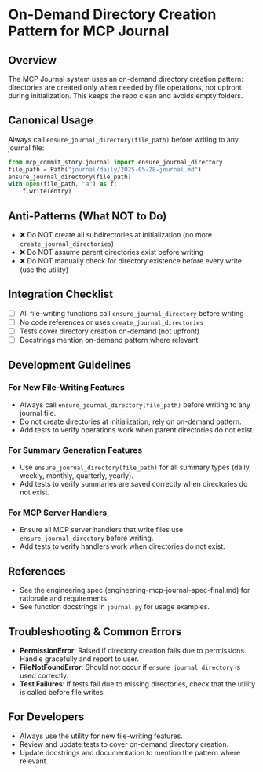 # On-Demand Directory Creation Pattern for MCP Journal

## Overview
The MCP Journal system uses an on-demand directory creation pattern: directories are created only when needed by file operations, not upfront during initialization. This keeps the repo clean and avoids empty folders.

## Canonical Usage
Always call `ensure_journal_directory(file_path)` before writing to any journal file:

```python
from mcp_commit_story.journal import ensure_journal_directory
file_path = Path("journal/daily/2025-05-28-journal.md")
ensure_journal_directory(file_path)
with open(file_path, "a") as f:
    f.write(entry)
```

## Anti-Patterns (What NOT to Do)
- ❌ Do NOT create all subdirectories at initialization (no more `create_journal_directories`)
- ❌ Do NOT assume parent directories exist before writing
- ❌ Do NOT manually check for directory existence before every write (use the utility)

## Integration Checklist
- [ ] All file-writing functions call `ensure_journal_directory` before writing
- [ ] No code references or uses `create_journal_directories`
- [ ] Tests cover directory creation on-demand (not upfront)
- [ ] Docstrings mention on-demand pattern where relevant

## Development Guidelines

### For New File-Writing Features
- Always call `ensure_journal_directory(file_path)` before writing to any journal file.
- Do not create directories at initialization; rely on on-demand pattern.
- Add tests to verify operations work when parent directories do not exist.

### For Summary Generation Features
- Use `ensure_journal_directory(file_path)` for all summary types (daily, weekly, monthly, quarterly, yearly).
- Add tests to verify summaries are saved correctly when directories do not exist.

### For MCP Server Handlers
- Ensure all MCP server handlers that write files use `ensure_journal_directory` before writing.
- Add tests to verify handlers work when directories do not exist.

## References
- See the engineering spec (engineering-mcp-journal-spec-final.md) for rationale and requirements.
- See function docstrings in `journal.py` for usage examples.

## Troubleshooting & Common Errors
- **PermissionError**: Raised if directory creation fails due to permissions. Handle gracefully and report to user.
- **FileNotFoundError**: Should not occur if `ensure_journal_directory` is used correctly.
- **Test Failures**: If tests fail due to missing directories, check that the utility is called before file writes.

## For Developers
- Always use the utility for new file-writing features.
- Review and update tests to cover on-demand directory creation.
- Update docstrings and documentation to mention the pattern where relevant. 